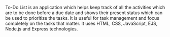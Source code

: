 To-Do List is an application which helps keep track of all the activities which are to be done before a due date and shows their present status which can be used to prioritize the tasks. It is useful for task management and focus completely on the tasks that matter.
It uses HTML, CSS, JavaScript, EJS, Node.js and Express technologies.
